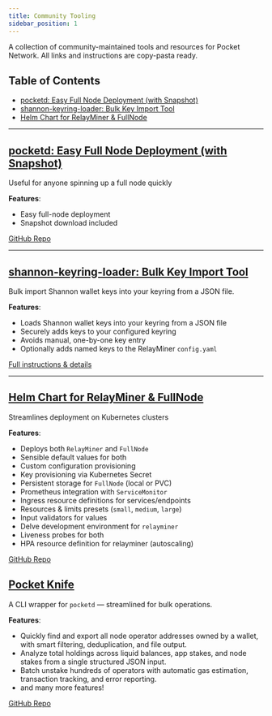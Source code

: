 ```yaml
---
title: Community Tooling
sidebar_position: 1
---
```


A collection of community-maintained tools and resources for Pocket Network. All links and instructions are copy-pasta ready.

## Table of Contents <!-- omit in toc -->

- [pocketd: Easy Full Node Deployment (with Snapshot)](#pocketd-easy-full-node-deployment-with-snapshot)
- [shannon-keyring-loader: Bulk Key Import Tool](#shannon-keyring-loader-bulk-key-import-tool)
- [Helm Chart for RelayMiner \& FullNode](#helm-chart-for-relayminer--fullnode)

---

## [pocketd: Easy Full Node Deployment (with Snapshot)](https://github.com/stakenodes-unchained/pocketd)

Useful for anyone spinning up a full node quickly

**Features**:

- Easy full-node deployment
- Snapshot download included

[GitHub Repo](https://github.com/stakenodes-unchained/pocketd)

---

## [shannon-keyring-loader: Bulk Key Import Tool](https://github.com/pokt-shannon/shannon-keyring-loader)

Bulk import Shannon wallet keys into your keyring from a JSON file.

**Features**:

- Loads Shannon wallet keys into your keyring from a JSON file
- Securely adds keys to your configured keyring
- Avoids manual, one-by-one key entry
- Optionally adds named keys to the RelayMiner `config.yaml`

[Full instructions & details](https://github.com/pokt-shannon/shannon-keyring-loader/blob/main/README.md)

---

## [Helm Chart for RelayMiner & FullNode](https://github.com/eddyzags/pocket-network-helm-chart)

Streamlines deployment on Kubernetes clusters

**Features**:

- Deploys both `RelayMiner` and `FullNode`
- Sensible default values for both
- Custom configuration provisioning
- Key provisioning via Kubernetes Secret
- Persistent storage for `FullNode` (local or PVC)
- Prometheus integration with `ServiceMonitor`
- Ingress resource definitions for services/endpoints
- Resources & limits presets (`small`, `medium`, `large`)
- Input validators for values
- Delve development environment for `relayminer`
- Liveness probes for both
- HPA resource definition for relayminer (autoscaling)

[GitHub Repo](https://github.com/eddyzags/pocket-network-helm-chart)

## [Pocket Knife](https://github.com/buildwithgrove/pocket-knife/)

A CLI wrapper for `pocketd` — streamlined for bulk operations.

**Features**:

- Quickly find and export all node operator addresses owned by a wallet, with smart filtering, deduplication, and file output.
- Analyze total holdings across liquid balances, app stakes, and node stakes from a single structured JSON input.
- Batch unstake hundreds of operators with automatic gas estimation, transaction tracking, and error reporting.
- and many more features!

[GitHub Repo](https://github.com/buildwithgrove/pocket-knife)

